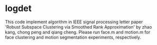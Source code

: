 # logdet
This code implement algorithm in IEEE signal processing letter paper 'Robust Subspace Clustering via Smoothed Rank Approximation' by zhao kang, chong peng and qiang cheng.
Please run face.m and motion.m for face clustering and motion segmentation experiments, respectively.
